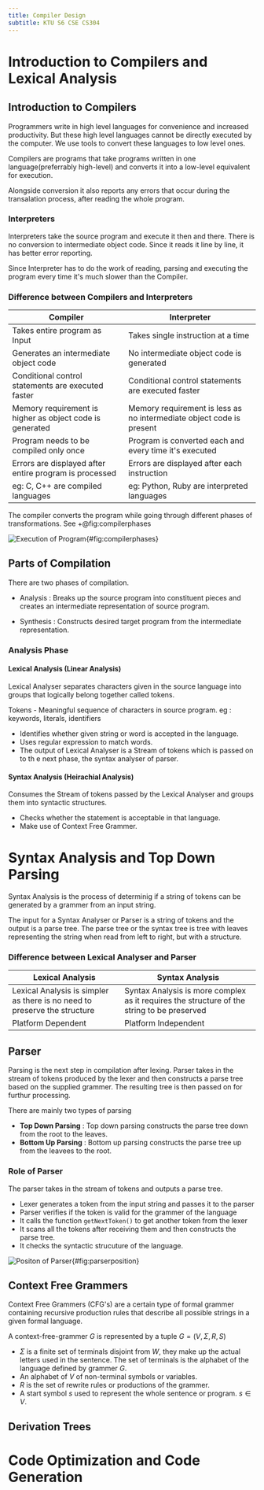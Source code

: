 ```yaml
---
title: Compiler Design
subtitle: KTU S6 CSE CS304
---
```


# Introduction to Compilers and Lexical Analysis

## Introduction to Compilers
Programmers write in high level languages for convenience and increased productivity. But these high level languages cannot be directly executed by the computer. We use tools to convert these languages to low level ones.

Compilers are programs that take programs written in one language(preferrably high-level) and converts it into a low-level equivalent for execution.

Alongside conversion it also reports any errors that occur during the transalation process, after reading the whole program.

### Interpreters
Interpreters take the source program and execute it then and there. There is no conversion to intermediate object code. Since it reads it line by line, it has better error reporting.

Since Interpreter has to do the work of reading, parsing and executing the program every time it's much slower than the Compiler.

### Difference between Compilers and Interpreters
| Compiler                                                 | Interpreter                                                          |
|----------------------------------------------------------|----------------------------------------------------------------------|
| Takes entire program as Input                            | Takes single instruction at a time                                   |
| Generates an intermediate object code                    | No intermediate object code is generated                             |
| Conditional control statements are executed faster       | Conditional control statements are executed faster                   |
| Memory requirement is higher as object code is generated | Memory requirement is less as no intermediate object code is present |
| Program needs to be compiled only once                   | Program is converted each and every time it's executed               |
| Errors are displayed after entire program is processed   | Errors are displayed after each instruction                          |
| eg: C, C++ are compiled languages                        | eg: Python, Ruby are interpreted languages                           |

The compiler converts the program while going through different phases of transformations. See +@fig:compilerphases

![Execution of Program](assets/cs304_executionsequence.png){#fig:compilerphases}


## Parts of Compilation
There are two phases of compilation. 

* Analysis : Breaks up the source program  into constituent pieces and creates an intermediate representation of source program. 

* Synthesis : Constructs desired target program from the intermediate representation.

### Analysis Phase
#### Lexical Analysis (Linear Analysis)
Lexical Analyser separates characters given in the source language into groups that logically belong together called tokens.

Tokens - Meaningful sequence of characters in source program. eg : keywords, literals, identifiers

* Identifies whether given string or word is accepted in the language.
* Uses regular expression to match words.
* The output of Lexical Analyser is a Stream of tokens which is passed on to th e next phase, the syntax analyser of parser.

#### Syntax Analysis (Heirachial Analysis)
Consumes the Stream of tokens passed by the Lexical Analyser and groups them into syntactic structures.

* Checks whether the statement is acceptable in that language.
* Make use of Context Free Grammer.

# Syntax Analysis and Top Down Parsing
Syntax Analysis is the process of determinig if a string of tokens can be generated by a grammer from an input string.

The input for a Syntax Analyser or Parser is a string of tokens and the output is a parse tree. The parse tree or the syntax tree is tree with leaves representing the string when read from left to right, but with a structure.

### Difference between Lexical Analyser and Parser

| Lexical Analysis                                                          | Syntax Analysis                                                                            |
|---------------------------------------------------------------------------|--------------------------------------------------------------------------------------------|
| Lexical Analysis is simpler as there is no need to preserve the structure | Syntax Analysis is more complex as it requires the structure of the string to be preserved |
| Platform Dependent                                                        | Platform Independent                                                                       |

## Parser
Parsing is the next step in compilation after lexing. Parser takes in the stream of tokens produced by the lexer and then constructs a parse tree based on the supplied grammer. The resulting tree is then passed on for furthur processing.

There are mainly two types of parsing

* __Top Down Parsing__ : Top down parsing constructs the parse tree down from the root to the leaves.
* __Bottom Up Parsing__ : Bottom up parsing constructs the parse tree up from the leavees to the root.

### Role of Parser
The parser takes in the stream of tokens and outputs a parse tree.

* Lexer generates a token from the input string and passes it to the parser
* Parser verifies if the token is valid for the grammer of the language
* It calls the function `getNextToken()` to get another token from the lexer
* It scans all the tokens after receiving them and then constructs the parse tree.
* It checks the syntactic strucuture of the language.

![Positon of Parser](assets/cs304_parserposition.png){#fig:parserposition}

## Context Free Grammers
Context Free Grammers (CFG's) are a certain type of formal grammer containing  recursive production rules that describe all possible strings in a given formal language.

A context-free-grammer $G$ is represented by a tuple $G = (V, \Sigma, R, S)$

* $\Sigma$ is a finite set of terminals disjoint from $W$, they make up the actual letters used in the sentence. The set of terminals is the alphabet of the language defined by grammer $G$.
* An alphabet of $V$ of non-terminal symbols or variables.
* $R$ is the set of rewrite rules or productions of the grammer.
* A start symbol $s$ used to represent the whole sentence or program. $s \in V$.


## Derivation Trees


# Code Optimization and Code Generation
